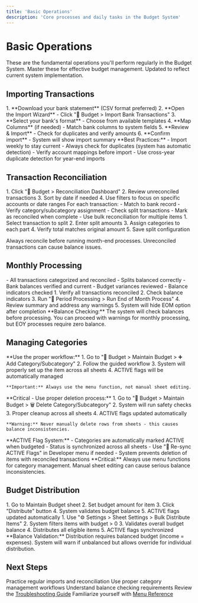 ```yaml
---
title: 'Basic Operations'
description: 'Core processes and daily tasks in the Budget System'
---
```


# Basic Operations

<Note>
  These are the fundamental operations you'll perform regularly in the Budget
  System. Master these for effective budget management. Updated to reflect current system implementation.
</Note>

## Importing Transactions

<Steps>
  1. **Download your bank statement** (CSV format preferred)
  2. **Open the Import Wizard** - Click "🏦 Budget > Import Bank Transactions"
  3. **Select your bank's format** - Choose from available templates
  4. **Map Columns** (if needed) - Match bank columns to system fields
  5. **Review & Import** - Check for duplicates and verify amounts
  6. **Confirm import** - System will show import summary
</Steps>

<Tip>
  **Best Practices:**
  - Import weekly to stay current
  - Always check for duplicates (system has automatic detection)
  - Verify account mappings before import
  - Use cross-year duplicate detection for year-end imports
</Tip>

## Transaction Reconciliation

<AccordionGroup>
  <Accordion title="Opening the Dashboard" icon="rectangle-list">
    1. Click "🏦 Budget > Reconciliation Dashboard"
    2. Review unreconciled transactions
    3. Sort by date if needed
    4. Use filters to focus on specific accounts or date ranges
  </Accordion>

  <Accordion title="Reconciliation Steps" icon="check-double">
    For each transaction:
    - Match to bank record
    - Verify category/subcategory assignment
    - Check split transactions
    - Mark as reconciled when complete
    - Use bulk reconciliation for multiple items
  </Accordion>

  <Accordion title="Split Transactions" icon="arrows-split-up-and-left">
    1. Select transaction to split
    2. Enter split amounts
    3. Assign categories to each part
    4. Verify total matches original amount
    5. Save split configuration
  </Accordion>
</AccordionGroup>

<Warning>Always reconcile before running month-end processes. Unreconciled transactions can cause balance issues.</Warning>

## Monthly Processing

<CardGroup cols={2}>
<Card title="Pre-Process Checklist" icon="list-check">
- All transactions categorized and reconciled
- Splits balanced correctly
- Bank balances verified and current
- Budget variances reviewed
- Balance indicators checked
  </Card>

<Card title="Running Month-End" icon="calendar-check">
1. Verify all transactions reconciled
2. Check balance indicators
3. Run "📅 Period Processing > Run End of Month Process"
4. Review summary and address any warnings
5. System will hide EOM option after completion
  </Card>
</CardGroup>

<Note>
**Balance Checking:** The system will check balances before processing. You can proceed with warnings for monthly processing, but EOY processes require zero balance.
</Note>

## Managing Categories

<Tabs>
  <Tab title="Adding Categories">
    **Use the proper workflow:**
    1. Go to "🏦 Budget > Maintain Budget > ➕ Add Category/Subcategory"
    2. Follow the guided workflow
    3. System will properly set up the item across all sheets
    4. ACTIVE flags will be automatically managed
    
    **Important:** Always use the menu function, not manual sheet editing.
  </Tab>

  <Tab title="Deleting Categories">
    **Critical - Use proper deletion process:**
    1. Go to "🏦 Budget > Maintain Budget > 🗑️ Delete Category/Subcategory"
    2. System will run safety checks
    3. Proper cleanup across all sheets
    4. ACTIVE flags updated automatically
    
    **Warning:** Never manually delete rows from sheets - this causes balance inconsistencies.
  </Tab>

  <Tab title="Category Status">
    **ACTIVE Flag System:**
    - Categories are automatically marked ACTIVE when budgeted
    - Status is synchronized across all sheets
    - Use "🔄 Re-sync ACTIVE Flags" in Developer menu if needed
    - System prevents deletion of items with reconciled transactions
  </Tab>
</Tabs>

<Warning>
**Critical:** Always use menu functions for category management. Manual sheet editing can cause serious balance inconsistencies.
</Warning>

## Budget Distribution

<AccordionGroup>
  <Accordion title="Individual Distribution" icon="arrow-right">
    1. Go to Maintain Budget sheet
    2. Set budget amount for item
    3. Click "Distribute" button
    4. System validates budget balance
    5. ACTIVE flags updated automatically
  </Accordion>

  <Accordion title="Bulk Distribution" icon="arrows-right">
    1. Use "⚙️ Settings > Sheet Settings > Bulk Distribute Items"
    2. System filters items with budget > 0
    3. Validates overall budget balance
    4. Distributes all eligible items
    5. ACTIVE flags synchronized
  </Accordion>
</AccordionGroup>

<Note>
**Balance Validation:** Distribution requires balanced budget (income = expenses). System will warn if unbalanced but allows override for individual distribution.
</Note>

## Next Steps

<Check>Practice regular imports and reconciliation</Check>
<Check>Use proper category management workflows</Check>
<Check>Understand balance checking requirements</Check>
<Check>Review the [Troubleshooting Guide](../troubleshooting/common-issues.md)</Check>
<Check>Familiarize yourself with [Menu Reference](menu-reference.md)</Check>
